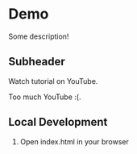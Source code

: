 # Demo

Some description!

## Subheader

Watch tutorial on YouTube.

Too much YouTube :(.

## Local Development

1. Open index.html in your browser
